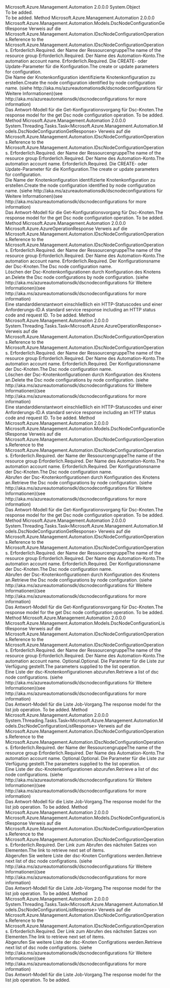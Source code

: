 <Type Name="DscNodeConfigurationOperationsExtensions" FullName="Microsoft.Azure.Management.Automation.DscNodeConfigurationOperationsExtensions">
  <TypeSignature Language="C#" Value="public static class DscNodeConfigurationOperationsExtensions" />
  <TypeSignature Language="ILAsm" Value=".class public auto ansi abstract sealed beforefieldinit DscNodeConfigurationOperationsExtensions extends System.Object" />
  <TypeSignature Language="DocId" Value="T:Microsoft.Azure.Management.Automation.DscNodeConfigurationOperationsExtensions" />
  <TypeSignature Language="VB.NET" Value="Public Module DscNodeConfigurationOperationsExtensions" />
  <TypeSignature Language="F#" Value="type DscNodeConfigurationOperationsExtensions = class" />
  <AssemblyInfo>
    <AssemblyName>Microsoft.Azure.Management.Automation</AssemblyName>
    <AssemblyVersion>2.0.0.0</AssemblyVersion>
  </AssemblyInfo>
  <Base>
    <BaseTypeName>System.Object</BaseTypeName>
  </Base>
  <Interfaces />
  <Docs>
    <summary>To be added.</summary>
    <remarks>To be added.</remarks>
  </Docs>
  <Members>
    <Member MemberName="CreateOrUpdate">
      <MemberSignature Language="C#" Value="public static Microsoft.Azure.Management.Automation.Models.DscNodeConfigurationGetResponse CreateOrUpdate (this Microsoft.Azure.Management.Automation.IDscNodeConfigurationOperations operations, string resourceGroupName, string automationAccount, Microsoft.Azure.Management.Automation.Models.DscNodeConfigurationCreateOrUpdateParameters parameters);" />
      <MemberSignature Language="ILAsm" Value=".method public static hidebysig class Microsoft.Azure.Management.Automation.Models.DscNodeConfigurationGetResponse CreateOrUpdate(class Microsoft.Azure.Management.Automation.IDscNodeConfigurationOperations operations, string resourceGroupName, string automationAccount, class Microsoft.Azure.Management.Automation.Models.DscNodeConfigurationCreateOrUpdateParameters parameters) cil managed" />
      <MemberSignature Language="DocId" Value="M:Microsoft.Azure.Management.Automation.DscNodeConfigurationOperationsExtensions.CreateOrUpdate(Microsoft.Azure.Management.Automation.IDscNodeConfigurationOperations,System.String,System.String,Microsoft.Azure.Management.Automation.Models.DscNodeConfigurationCreateOrUpdateParameters)" />
      <MemberSignature Language="VB.NET" Value="&lt;Extension()&gt;&#xA;Public Function CreateOrUpdate (operations As IDscNodeConfigurationOperations, resourceGroupName As String, automationAccount As String, parameters As DscNodeConfigurationCreateOrUpdateParameters) As DscNodeConfigurationGetResponse" />
      <MemberSignature Language="F#" Value="static member CreateOrUpdate : Microsoft.Azure.Management.Automation.IDscNodeConfigurationOperations * string * string * Microsoft.Azure.Management.Automation.Models.DscNodeConfigurationCreateOrUpdateParameters -&gt; Microsoft.Azure.Management.Automation.Models.DscNodeConfigurationGetResponse" Usage="Microsoft.Azure.Management.Automation.DscNodeConfigurationOperationsExtensions.CreateOrUpdate (operations, resourceGroupName, automationAccount, parameters)" />
      <MemberType>Method</MemberType>
      <AssemblyInfo>
        <AssemblyName>Microsoft.Azure.Management.Automation</AssemblyName>
        <AssemblyVersion>2.0.0.0</AssemblyVersion>
      </AssemblyInfo>
      <ReturnValue>
        <ReturnType>Microsoft.Azure.Management.Automation.Models.DscNodeConfigurationGetResponse</ReturnType>
      </ReturnValue>
      <Parameters>
        <Parameter Name="operations" Type="Microsoft.Azure.Management.Automation.IDscNodeConfigurationOperations" RefType="this" />
        <Parameter Name="resourceGroupName" Type="System.String" />
        <Parameter Name="automationAccount" Type="System.String" />
        <Parameter Name="parameters" Type="Microsoft.Azure.Management.Automation.Models.DscNodeConfigurationCreateOrUpdateParameters" />
      </Parameters>
      <Docs>
        <param name="operations">
            <span data-ttu-id="d2a04-101">Verweis auf die Microsoft.Azure.Management.Automation.IDscNodeConfigurationOperations.</span><span class="sxs-lookup"><span data-stu-id="d2a04-101">Reference to the Microsoft.Azure.Management.Automation.IDscNodeConfigurationOperations.</span></span>
            </param>
        <param name="resourceGroupName">
            <span data-ttu-id="d2a04-102">Erforderlich.</span><span class="sxs-lookup"><span data-stu-id="d2a04-102">Required.</span></span> <span data-ttu-id="d2a04-103">der Name der Ressourcengruppe</span><span class="sxs-lookup"><span data-stu-id="d2a04-103">The name of the resource group</span></span>
            </param>
        <param name="automationAccount">
            <span data-ttu-id="d2a04-104">Erforderlich.</span><span class="sxs-lookup"><span data-stu-id="d2a04-104">Required.</span></span> <span data-ttu-id="d2a04-105">Der Name des Automation-Konto.</span><span class="sxs-lookup"><span data-stu-id="d2a04-105">The automation account name.</span></span>
            </param>
        <param name="parameters">
            <span data-ttu-id="d2a04-106">Erforderlich.</span><span class="sxs-lookup"><span data-stu-id="d2a04-106">Required.</span></span> <span data-ttu-id="d2a04-107">Die CREATE- oder Update-Parameter für die Konfiguration.</span><span class="sxs-lookup"><span data-stu-id="d2a04-107">The create or update parameters for configuration.</span></span>
            </param>
        <summary>
            <span data-ttu-id="d2a04-108">Die Name der Knotenkonfiguration identifizierte Knotenkonfiguration zu erstellen.</span><span class="sxs-lookup"><span data-stu-id="d2a04-108">Create the node configuration identified by node configuration name.</span></span>  <span data-ttu-id="d2a04-109">(siehe http://aka.ms/azureautomationsdk/dscnodeconfigurations für Weitere Informationen)</span><span class="sxs-lookup"><span data-stu-id="d2a04-109">(see http://aka.ms/azureautomationsdk/dscnodeconfigurations for more information)</span></span>
            </summary>
        <returns>
            <span data-ttu-id="d2a04-110">Das Antwort-Modell für die Get-Konfigurationsvorgang für Dsc-Knoten.</span><span class="sxs-lookup"><span data-stu-id="d2a04-110">The response model for the get Dsc node configuration operation.</span></span>
            </returns>
        <remarks>To be added.</remarks>
      </Docs>
    </Member>
    <Member MemberName="CreateOrUpdateAsync">
      <MemberSignature Language="C#" Value="public static System.Threading.Tasks.Task&lt;Microsoft.Azure.Management.Automation.Models.DscNodeConfigurationGetResponse&gt; CreateOrUpdateAsync (this Microsoft.Azure.Management.Automation.IDscNodeConfigurationOperations operations, string resourceGroupName, string automationAccount, Microsoft.Azure.Management.Automation.Models.DscNodeConfigurationCreateOrUpdateParameters parameters);" />
      <MemberSignature Language="ILAsm" Value=".method public static hidebysig class System.Threading.Tasks.Task`1&lt;class Microsoft.Azure.Management.Automation.Models.DscNodeConfigurationGetResponse&gt; CreateOrUpdateAsync(class Microsoft.Azure.Management.Automation.IDscNodeConfigurationOperations operations, string resourceGroupName, string automationAccount, class Microsoft.Azure.Management.Automation.Models.DscNodeConfigurationCreateOrUpdateParameters parameters) cil managed" />
      <MemberSignature Language="DocId" Value="M:Microsoft.Azure.Management.Automation.DscNodeConfigurationOperationsExtensions.CreateOrUpdateAsync(Microsoft.Azure.Management.Automation.IDscNodeConfigurationOperations,System.String,System.String,Microsoft.Azure.Management.Automation.Models.DscNodeConfigurationCreateOrUpdateParameters)" />
      <MemberSignature Language="VB.NET" Value="&lt;Extension()&gt;&#xA;Public Function CreateOrUpdateAsync (operations As IDscNodeConfigurationOperations, resourceGroupName As String, automationAccount As String, parameters As DscNodeConfigurationCreateOrUpdateParameters) As Task(Of DscNodeConfigurationGetResponse)" />
      <MemberSignature Language="F#" Value="static member CreateOrUpdateAsync : Microsoft.Azure.Management.Automation.IDscNodeConfigurationOperations * string * string * Microsoft.Azure.Management.Automation.Models.DscNodeConfigurationCreateOrUpdateParameters -&gt; System.Threading.Tasks.Task&lt;Microsoft.Azure.Management.Automation.Models.DscNodeConfigurationGetResponse&gt;" Usage="Microsoft.Azure.Management.Automation.DscNodeConfigurationOperationsExtensions.CreateOrUpdateAsync (operations, resourceGroupName, automationAccount, parameters)" />
      <MemberType>Method</MemberType>
      <AssemblyInfo>
        <AssemblyName>Microsoft.Azure.Management.Automation</AssemblyName>
        <AssemblyVersion>2.0.0.0</AssemblyVersion>
      </AssemblyInfo>
      <ReturnValue>
        <ReturnType>System.Threading.Tasks.Task&lt;Microsoft.Azure.Management.Automation.Models.DscNodeConfigurationGetResponse&gt;</ReturnType>
      </ReturnValue>
      <Parameters>
        <Parameter Name="operations" Type="Microsoft.Azure.Management.Automation.IDscNodeConfigurationOperations" RefType="this" />
        <Parameter Name="resourceGroupName" Type="System.String" />
        <Parameter Name="automationAccount" Type="System.String" />
        <Parameter Name="parameters" Type="Microsoft.Azure.Management.Automation.Models.DscNodeConfigurationCreateOrUpdateParameters" />
      </Parameters>
      <Docs>
        <param name="operations">
            <span data-ttu-id="d2a04-111">Verweis auf die Microsoft.Azure.Management.Automation.IDscNodeConfigurationOperations.</span><span class="sxs-lookup"><span data-stu-id="d2a04-111">Reference to the Microsoft.Azure.Management.Automation.IDscNodeConfigurationOperations.</span></span>
            </param>
        <param name="resourceGroupName">
            <span data-ttu-id="d2a04-112">Erforderlich.</span><span class="sxs-lookup"><span data-stu-id="d2a04-112">Required.</span></span> <span data-ttu-id="d2a04-113">der Name der Ressourcengruppe</span><span class="sxs-lookup"><span data-stu-id="d2a04-113">The name of the resource group</span></span>
            </param>
        <param name="automationAccount">
            <span data-ttu-id="d2a04-114">Erforderlich.</span><span class="sxs-lookup"><span data-stu-id="d2a04-114">Required.</span></span> <span data-ttu-id="d2a04-115">Der Name des Automation-Konto.</span><span class="sxs-lookup"><span data-stu-id="d2a04-115">The automation account name.</span></span>
            </param>
        <param name="parameters">
            <span data-ttu-id="d2a04-116">Erforderlich.</span><span class="sxs-lookup"><span data-stu-id="d2a04-116">Required.</span></span> <span data-ttu-id="d2a04-117">Die CREATE- oder Update-Parameter für die Konfiguration.</span><span class="sxs-lookup"><span data-stu-id="d2a04-117">The create or update parameters for configuration.</span></span>
            </param>
        <summary>
            <span data-ttu-id="d2a04-118">Die Name der Knotenkonfiguration identifizierte Knotenkonfiguration zu erstellen.</span><span class="sxs-lookup"><span data-stu-id="d2a04-118">Create the node configuration identified by node configuration name.</span></span>  <span data-ttu-id="d2a04-119">(siehe http://aka.ms/azureautomationsdk/dscnodeconfigurations für Weitere Informationen)</span><span class="sxs-lookup"><span data-stu-id="d2a04-119">(see http://aka.ms/azureautomationsdk/dscnodeconfigurations for more information)</span></span>
            </summary>
        <returns>
            <span data-ttu-id="d2a04-120">Das Antwort-Modell für die Get-Konfigurationsvorgang für Dsc-Knoten.</span><span class="sxs-lookup"><span data-stu-id="d2a04-120">The response model for the get Dsc node configuration operation.</span></span>
            </returns>
        <remarks>To be added.</remarks>
      </Docs>
    </Member>
    <Member MemberName="Delete">
      <MemberSignature Language="C#" Value="public static Microsoft.Azure.AzureOperationResponse Delete (this Microsoft.Azure.Management.Automation.IDscNodeConfigurationOperations operations, string resourceGroupName, string automationAccount, string nodeConfigurationName);" />
      <MemberSignature Language="ILAsm" Value=".method public static hidebysig class Microsoft.Azure.AzureOperationResponse Delete(class Microsoft.Azure.Management.Automation.IDscNodeConfigurationOperations operations, string resourceGroupName, string automationAccount, string nodeConfigurationName) cil managed" />
      <MemberSignature Language="DocId" Value="M:Microsoft.Azure.Management.Automation.DscNodeConfigurationOperationsExtensions.Delete(Microsoft.Azure.Management.Automation.IDscNodeConfigurationOperations,System.String,System.String,System.String)" />
      <MemberSignature Language="VB.NET" Value="&lt;Extension()&gt;&#xA;Public Function Delete (operations As IDscNodeConfigurationOperations, resourceGroupName As String, automationAccount As String, nodeConfigurationName As String) As AzureOperationResponse" />
      <MemberSignature Language="F#" Value="static member Delete : Microsoft.Azure.Management.Automation.IDscNodeConfigurationOperations * string * string * string -&gt; Microsoft.Azure.AzureOperationResponse" Usage="Microsoft.Azure.Management.Automation.DscNodeConfigurationOperationsExtensions.Delete (operations, resourceGroupName, automationAccount, nodeConfigurationName)" />
      <MemberType>Method</MemberType>
      <AssemblyInfo>
        <AssemblyName>Microsoft.Azure.Management.Automation</AssemblyName>
        <AssemblyVersion>2.0.0.0</AssemblyVersion>
      </AssemblyInfo>
      <ReturnValue>
        <ReturnType>Microsoft.Azure.AzureOperationResponse</ReturnType>
      </ReturnValue>
      <Parameters>
        <Parameter Name="operations" Type="Microsoft.Azure.Management.Automation.IDscNodeConfigurationOperations" RefType="this" />
        <Parameter Name="resourceGroupName" Type="System.String" />
        <Parameter Name="automationAccount" Type="System.String" />
        <Parameter Name="nodeConfigurationName" Type="System.String" />
      </Parameters>
      <Docs>
        <param name="operations">
            <span data-ttu-id="d2a04-121">Verweis auf die Microsoft.Azure.Management.Automation.IDscNodeConfigurationOperations.</span><span class="sxs-lookup"><span data-stu-id="d2a04-121">Reference to the Microsoft.Azure.Management.Automation.IDscNodeConfigurationOperations.</span></span>
            </param>
        <param name="resourceGroupName">
            <span data-ttu-id="d2a04-122">Erforderlich.</span><span class="sxs-lookup"><span data-stu-id="d2a04-122">Required.</span></span> <span data-ttu-id="d2a04-123">der Name der Ressourcengruppe</span><span class="sxs-lookup"><span data-stu-id="d2a04-123">The name of the resource group</span></span>
            </param>
        <param name="automationAccount">
            <span data-ttu-id="d2a04-124">Erforderlich.</span><span class="sxs-lookup"><span data-stu-id="d2a04-124">Required.</span></span> <span data-ttu-id="d2a04-125">Der Name des Automation-Konto.</span><span class="sxs-lookup"><span data-stu-id="d2a04-125">The automation account name.</span></span>
            </param>
        <param name="nodeConfigurationName">
            <span data-ttu-id="d2a04-126">Erforderlich.</span><span class="sxs-lookup"><span data-stu-id="d2a04-126">Required.</span></span> <span data-ttu-id="d2a04-127">Der Konfigurationsname der Dsc-Knoten.</span><span class="sxs-lookup"><span data-stu-id="d2a04-127">The Dsc node configuration name.</span></span>
            </param>
        <summary>
            <span data-ttu-id="d2a04-128">Löschen der Dsc-Knotenkonfigurationen durch Konfiguration des Knotens an.</span><span class="sxs-lookup"><span data-stu-id="d2a04-128">Delete the Dsc node configurations by node configuration.</span></span>  <span data-ttu-id="d2a04-129">(siehe http://aka.ms/azureautomationsdk/dscnodeconfigurations für Weitere Informationen)</span><span class="sxs-lookup"><span data-stu-id="d2a04-129">(see http://aka.ms/azureautomationsdk/dscnodeconfigurations for more information)</span></span>
            </summary>
        <returns>
            <span data-ttu-id="d2a04-130">Eine standarddienstantwort einschließlich ein HTTP-Statuscodes und einer Anforderungs-ID.</span><span class="sxs-lookup"><span data-stu-id="d2a04-130">A standard service response including an HTTP status code and request ID.</span></span>
            </returns>
        <remarks>To be added.</remarks>
      </Docs>
    </Member>
    <Member MemberName="DeleteAsync">
      <MemberSignature Language="C#" Value="public static System.Threading.Tasks.Task&lt;Microsoft.Azure.AzureOperationResponse&gt; DeleteAsync (this Microsoft.Azure.Management.Automation.IDscNodeConfigurationOperations operations, string resourceGroupName, string automationAccount, string nodeConfigurationName);" />
      <MemberSignature Language="ILAsm" Value=".method public static hidebysig class System.Threading.Tasks.Task`1&lt;class Microsoft.Azure.AzureOperationResponse&gt; DeleteAsync(class Microsoft.Azure.Management.Automation.IDscNodeConfigurationOperations operations, string resourceGroupName, string automationAccount, string nodeConfigurationName) cil managed" />
      <MemberSignature Language="DocId" Value="M:Microsoft.Azure.Management.Automation.DscNodeConfigurationOperationsExtensions.DeleteAsync(Microsoft.Azure.Management.Automation.IDscNodeConfigurationOperations,System.String,System.String,System.String)" />
      <MemberSignature Language="VB.NET" Value="&lt;Extension()&gt;&#xA;Public Function DeleteAsync (operations As IDscNodeConfigurationOperations, resourceGroupName As String, automationAccount As String, nodeConfigurationName As String) As Task(Of AzureOperationResponse)" />
      <MemberSignature Language="F#" Value="static member DeleteAsync : Microsoft.Azure.Management.Automation.IDscNodeConfigurationOperations * string * string * string -&gt; System.Threading.Tasks.Task&lt;Microsoft.Azure.AzureOperationResponse&gt;" Usage="Microsoft.Azure.Management.Automation.DscNodeConfigurationOperationsExtensions.DeleteAsync (operations, resourceGroupName, automationAccount, nodeConfigurationName)" />
      <MemberType>Method</MemberType>
      <AssemblyInfo>
        <AssemblyName>Microsoft.Azure.Management.Automation</AssemblyName>
        <AssemblyVersion>2.0.0.0</AssemblyVersion>
      </AssemblyInfo>
      <ReturnValue>
        <ReturnType>System.Threading.Tasks.Task&lt;Microsoft.Azure.AzureOperationResponse&gt;</ReturnType>
      </ReturnValue>
      <Parameters>
        <Parameter Name="operations" Type="Microsoft.Azure.Management.Automation.IDscNodeConfigurationOperations" RefType="this" />
        <Parameter Name="resourceGroupName" Type="System.String" />
        <Parameter Name="automationAccount" Type="System.String" />
        <Parameter Name="nodeConfigurationName" Type="System.String" />
      </Parameters>
      <Docs>
        <param name="operations">
            <span data-ttu-id="d2a04-131">Verweis auf die Microsoft.Azure.Management.Automation.IDscNodeConfigurationOperations.</span><span class="sxs-lookup"><span data-stu-id="d2a04-131">Reference to the Microsoft.Azure.Management.Automation.IDscNodeConfigurationOperations.</span></span>
            </param>
        <param name="resourceGroupName">
            <span data-ttu-id="d2a04-132">Erforderlich.</span><span class="sxs-lookup"><span data-stu-id="d2a04-132">Required.</span></span> <span data-ttu-id="d2a04-133">der Name der Ressourcengruppe</span><span class="sxs-lookup"><span data-stu-id="d2a04-133">The name of the resource group</span></span>
            </param>
        <param name="automationAccount">
            <span data-ttu-id="d2a04-134">Erforderlich.</span><span class="sxs-lookup"><span data-stu-id="d2a04-134">Required.</span></span> <span data-ttu-id="d2a04-135">Der Name des Automation-Konto.</span><span class="sxs-lookup"><span data-stu-id="d2a04-135">The automation account name.</span></span>
            </param>
        <param name="nodeConfigurationName">
            <span data-ttu-id="d2a04-136">Erforderlich.</span><span class="sxs-lookup"><span data-stu-id="d2a04-136">Required.</span></span> <span data-ttu-id="d2a04-137">Der Konfigurationsname der Dsc-Knoten.</span><span class="sxs-lookup"><span data-stu-id="d2a04-137">The Dsc node configuration name.</span></span>
            </param>
        <summary>
            <span data-ttu-id="d2a04-138">Löschen der Dsc-Knotenkonfigurationen durch Konfiguration des Knotens an.</span><span class="sxs-lookup"><span data-stu-id="d2a04-138">Delete the Dsc node configurations by node configuration.</span></span>  <span data-ttu-id="d2a04-139">(siehe http://aka.ms/azureautomationsdk/dscnodeconfigurations für Weitere Informationen)</span><span class="sxs-lookup"><span data-stu-id="d2a04-139">(see http://aka.ms/azureautomationsdk/dscnodeconfigurations for more information)</span></span>
            </summary>
        <returns>
            <span data-ttu-id="d2a04-140">Eine standarddienstantwort einschließlich ein HTTP-Statuscodes und einer Anforderungs-ID.</span><span class="sxs-lookup"><span data-stu-id="d2a04-140">A standard service response including an HTTP status code and request ID.</span></span>
            </returns>
        <remarks>To be added.</remarks>
      </Docs>
    </Member>
    <Member MemberName="Get">
      <MemberSignature Language="C#" Value="public static Microsoft.Azure.Management.Automation.Models.DscNodeConfigurationGetResponse Get (this Microsoft.Azure.Management.Automation.IDscNodeConfigurationOperations operations, string resourceGroupName, string automationAccount, string nodeConfigurationName);" />
      <MemberSignature Language="ILAsm" Value=".method public static hidebysig class Microsoft.Azure.Management.Automation.Models.DscNodeConfigurationGetResponse Get(class Microsoft.Azure.Management.Automation.IDscNodeConfigurationOperations operations, string resourceGroupName, string automationAccount, string nodeConfigurationName) cil managed" />
      <MemberSignature Language="DocId" Value="M:Microsoft.Azure.Management.Automation.DscNodeConfigurationOperationsExtensions.Get(Microsoft.Azure.Management.Automation.IDscNodeConfigurationOperations,System.String,System.String,System.String)" />
      <MemberSignature Language="VB.NET" Value="&lt;Extension()&gt;&#xA;Public Function Get (operations As IDscNodeConfigurationOperations, resourceGroupName As String, automationAccount As String, nodeConfigurationName As String) As DscNodeConfigurationGetResponse" />
      <MemberSignature Language="F#" Value="static member Get : Microsoft.Azure.Management.Automation.IDscNodeConfigurationOperations * string * string * string -&gt; Microsoft.Azure.Management.Automation.Models.DscNodeConfigurationGetResponse" Usage="Microsoft.Azure.Management.Automation.DscNodeConfigurationOperationsExtensions.Get (operations, resourceGroupName, automationAccount, nodeConfigurationName)" />
      <MemberType>Method</MemberType>
      <AssemblyInfo>
        <AssemblyName>Microsoft.Azure.Management.Automation</AssemblyName>
        <AssemblyVersion>2.0.0.0</AssemblyVersion>
      </AssemblyInfo>
      <ReturnValue>
        <ReturnType>Microsoft.Azure.Management.Automation.Models.DscNodeConfigurationGetResponse</ReturnType>
      </ReturnValue>
      <Parameters>
        <Parameter Name="operations" Type="Microsoft.Azure.Management.Automation.IDscNodeConfigurationOperations" RefType="this" />
        <Parameter Name="resourceGroupName" Type="System.String" />
        <Parameter Name="automationAccount" Type="System.String" />
        <Parameter Name="nodeConfigurationName" Type="System.String" />
      </Parameters>
      <Docs>
        <param name="operations">
            <span data-ttu-id="d2a04-141">Verweis auf die Microsoft.Azure.Management.Automation.IDscNodeConfigurationOperations.</span><span class="sxs-lookup"><span data-stu-id="d2a04-141">Reference to the Microsoft.Azure.Management.Automation.IDscNodeConfigurationOperations.</span></span>
            </param>
        <param name="resourceGroupName">
            <span data-ttu-id="d2a04-142">Erforderlich.</span><span class="sxs-lookup"><span data-stu-id="d2a04-142">Required.</span></span> <span data-ttu-id="d2a04-143">der Name der Ressourcengruppe</span><span class="sxs-lookup"><span data-stu-id="d2a04-143">The name of the resource group</span></span>
            </param>
        <param name="automationAccount">
            <span data-ttu-id="d2a04-144">Erforderlich.</span><span class="sxs-lookup"><span data-stu-id="d2a04-144">Required.</span></span> <span data-ttu-id="d2a04-145">Der Name des Automation-Konto.</span><span class="sxs-lookup"><span data-stu-id="d2a04-145">The automation account name.</span></span>
            </param>
        <param name="nodeConfigurationName">
            <span data-ttu-id="d2a04-146">Erforderlich.</span><span class="sxs-lookup"><span data-stu-id="d2a04-146">Required.</span></span> <span data-ttu-id="d2a04-147">Der Konfigurationsname der Dsc-Knoten.</span><span class="sxs-lookup"><span data-stu-id="d2a04-147">The Dsc node configuration name.</span></span>
            </param>
        <summary>
            <span data-ttu-id="d2a04-148">Abrufen der Dsc-Knotenkonfigurationen durch Konfiguration des Knotens an.</span><span class="sxs-lookup"><span data-stu-id="d2a04-148">Retrieve the Dsc node configurations by node configuration.</span></span>  <span data-ttu-id="d2a04-149">(siehe http://aka.ms/azureautomationsdk/dscnodeconfigurations für Weitere Informationen)</span><span class="sxs-lookup"><span data-stu-id="d2a04-149">(see http://aka.ms/azureautomationsdk/dscnodeconfigurations for more information)</span></span>
            </summary>
        <returns>
            <span data-ttu-id="d2a04-150">Das Antwort-Modell für die Get-Konfigurationsvorgang für Dsc-Knoten.</span><span class="sxs-lookup"><span data-stu-id="d2a04-150">The response model for the get Dsc node configuration operation.</span></span>
            </returns>
        <remarks>To be added.</remarks>
      </Docs>
    </Member>
    <Member MemberName="GetAsync">
      <MemberSignature Language="C#" Value="public static System.Threading.Tasks.Task&lt;Microsoft.Azure.Management.Automation.Models.DscNodeConfigurationGetResponse&gt; GetAsync (this Microsoft.Azure.Management.Automation.IDscNodeConfigurationOperations operations, string resourceGroupName, string automationAccount, string nodeConfigurationName);" />
      <MemberSignature Language="ILAsm" Value=".method public static hidebysig class System.Threading.Tasks.Task`1&lt;class Microsoft.Azure.Management.Automation.Models.DscNodeConfigurationGetResponse&gt; GetAsync(class Microsoft.Azure.Management.Automation.IDscNodeConfigurationOperations operations, string resourceGroupName, string automationAccount, string nodeConfigurationName) cil managed" />
      <MemberSignature Language="DocId" Value="M:Microsoft.Azure.Management.Automation.DscNodeConfigurationOperationsExtensions.GetAsync(Microsoft.Azure.Management.Automation.IDscNodeConfigurationOperations,System.String,System.String,System.String)" />
      <MemberSignature Language="VB.NET" Value="&lt;Extension()&gt;&#xA;Public Function GetAsync (operations As IDscNodeConfigurationOperations, resourceGroupName As String, automationAccount As String, nodeConfigurationName As String) As Task(Of DscNodeConfigurationGetResponse)" />
      <MemberSignature Language="F#" Value="static member GetAsync : Microsoft.Azure.Management.Automation.IDscNodeConfigurationOperations * string * string * string -&gt; System.Threading.Tasks.Task&lt;Microsoft.Azure.Management.Automation.Models.DscNodeConfigurationGetResponse&gt;" Usage="Microsoft.Azure.Management.Automation.DscNodeConfigurationOperationsExtensions.GetAsync (operations, resourceGroupName, automationAccount, nodeConfigurationName)" />
      <MemberType>Method</MemberType>
      <AssemblyInfo>
        <AssemblyName>Microsoft.Azure.Management.Automation</AssemblyName>
        <AssemblyVersion>2.0.0.0</AssemblyVersion>
      </AssemblyInfo>
      <ReturnValue>
        <ReturnType>System.Threading.Tasks.Task&lt;Microsoft.Azure.Management.Automation.Models.DscNodeConfigurationGetResponse&gt;</ReturnType>
      </ReturnValue>
      <Parameters>
        <Parameter Name="operations" Type="Microsoft.Azure.Management.Automation.IDscNodeConfigurationOperations" RefType="this" />
        <Parameter Name="resourceGroupName" Type="System.String" />
        <Parameter Name="automationAccount" Type="System.String" />
        <Parameter Name="nodeConfigurationName" Type="System.String" />
      </Parameters>
      <Docs>
        <param name="operations">
            <span data-ttu-id="d2a04-151">Verweis auf die Microsoft.Azure.Management.Automation.IDscNodeConfigurationOperations.</span><span class="sxs-lookup"><span data-stu-id="d2a04-151">Reference to the Microsoft.Azure.Management.Automation.IDscNodeConfigurationOperations.</span></span>
            </param>
        <param name="resourceGroupName">
            <span data-ttu-id="d2a04-152">Erforderlich.</span><span class="sxs-lookup"><span data-stu-id="d2a04-152">Required.</span></span> <span data-ttu-id="d2a04-153">der Name der Ressourcengruppe</span><span class="sxs-lookup"><span data-stu-id="d2a04-153">The name of the resource group</span></span>
            </param>
        <param name="automationAccount">
            <span data-ttu-id="d2a04-154">Erforderlich.</span><span class="sxs-lookup"><span data-stu-id="d2a04-154">Required.</span></span> <span data-ttu-id="d2a04-155">Der Name des Automation-Konto.</span><span class="sxs-lookup"><span data-stu-id="d2a04-155">The automation account name.</span></span>
            </param>
        <param name="nodeConfigurationName">
            <span data-ttu-id="d2a04-156">Erforderlich.</span><span class="sxs-lookup"><span data-stu-id="d2a04-156">Required.</span></span> <span data-ttu-id="d2a04-157">Der Konfigurationsname der Dsc-Knoten.</span><span class="sxs-lookup"><span data-stu-id="d2a04-157">The Dsc node configuration name.</span></span>
            </param>
        <summary>
            <span data-ttu-id="d2a04-158">Abrufen der Dsc-Knotenkonfigurationen durch Konfiguration des Knotens an.</span><span class="sxs-lookup"><span data-stu-id="d2a04-158">Retrieve the Dsc node configurations by node configuration.</span></span>  <span data-ttu-id="d2a04-159">(siehe http://aka.ms/azureautomationsdk/dscnodeconfigurations für Weitere Informationen)</span><span class="sxs-lookup"><span data-stu-id="d2a04-159">(see http://aka.ms/azureautomationsdk/dscnodeconfigurations for more information)</span></span>
            </summary>
        <returns>
            <span data-ttu-id="d2a04-160">Das Antwort-Modell für die Get-Konfigurationsvorgang für Dsc-Knoten.</span><span class="sxs-lookup"><span data-stu-id="d2a04-160">The response model for the get Dsc node configuration operation.</span></span>
            </returns>
        <remarks>To be added.</remarks>
      </Docs>
    </Member>
    <Member MemberName="List">
      <MemberSignature Language="C#" Value="public static Microsoft.Azure.Management.Automation.Models.DscNodeConfigurationListResponse List (this Microsoft.Azure.Management.Automation.IDscNodeConfigurationOperations operations, string resourceGroupName, string automationAccount, Microsoft.Azure.Management.Automation.Models.DscNodeConfigurationListParameters parameters);" />
      <MemberSignature Language="ILAsm" Value=".method public static hidebysig class Microsoft.Azure.Management.Automation.Models.DscNodeConfigurationListResponse List(class Microsoft.Azure.Management.Automation.IDscNodeConfigurationOperations operations, string resourceGroupName, string automationAccount, class Microsoft.Azure.Management.Automation.Models.DscNodeConfigurationListParameters parameters) cil managed" />
      <MemberSignature Language="DocId" Value="M:Microsoft.Azure.Management.Automation.DscNodeConfigurationOperationsExtensions.List(Microsoft.Azure.Management.Automation.IDscNodeConfigurationOperations,System.String,System.String,Microsoft.Azure.Management.Automation.Models.DscNodeConfigurationListParameters)" />
      <MemberSignature Language="VB.NET" Value="&lt;Extension()&gt;&#xA;Public Function List (operations As IDscNodeConfigurationOperations, resourceGroupName As String, automationAccount As String, parameters As DscNodeConfigurationListParameters) As DscNodeConfigurationListResponse" />
      <MemberSignature Language="F#" Value="static member List : Microsoft.Azure.Management.Automation.IDscNodeConfigurationOperations * string * string * Microsoft.Azure.Management.Automation.Models.DscNodeConfigurationListParameters -&gt; Microsoft.Azure.Management.Automation.Models.DscNodeConfigurationListResponse" Usage="Microsoft.Azure.Management.Automation.DscNodeConfigurationOperationsExtensions.List (operations, resourceGroupName, automationAccount, parameters)" />
      <MemberType>Method</MemberType>
      <AssemblyInfo>
        <AssemblyName>Microsoft.Azure.Management.Automation</AssemblyName>
        <AssemblyVersion>2.0.0.0</AssemblyVersion>
      </AssemblyInfo>
      <ReturnValue>
        <ReturnType>Microsoft.Azure.Management.Automation.Models.DscNodeConfigurationListResponse</ReturnType>
      </ReturnValue>
      <Parameters>
        <Parameter Name="operations" Type="Microsoft.Azure.Management.Automation.IDscNodeConfigurationOperations" RefType="this" />
        <Parameter Name="resourceGroupName" Type="System.String" />
        <Parameter Name="automationAccount" Type="System.String" />
        <Parameter Name="parameters" Type="Microsoft.Azure.Management.Automation.Models.DscNodeConfigurationListParameters" />
      </Parameters>
      <Docs>
        <param name="operations">
            <span data-ttu-id="d2a04-161">Verweis auf die Microsoft.Azure.Management.Automation.IDscNodeConfigurationOperations.</span><span class="sxs-lookup"><span data-stu-id="d2a04-161">Reference to the Microsoft.Azure.Management.Automation.IDscNodeConfigurationOperations.</span></span>
            </param>
        <param name="resourceGroupName">
            <span data-ttu-id="d2a04-162">Erforderlich.</span><span class="sxs-lookup"><span data-stu-id="d2a04-162">Required.</span></span> <span data-ttu-id="d2a04-163">der Name der Ressourcengruppe</span><span class="sxs-lookup"><span data-stu-id="d2a04-163">The name of the resource group</span></span>
            </param>
        <param name="automationAccount">
            <span data-ttu-id="d2a04-164">Erforderlich.</span><span class="sxs-lookup"><span data-stu-id="d2a04-164">Required.</span></span> <span data-ttu-id="d2a04-165">Der Name des Automation-Konto.</span><span class="sxs-lookup"><span data-stu-id="d2a04-165">The automation account name.</span></span>
            </param>
        <param name="parameters">
            <span data-ttu-id="d2a04-166">Optional.</span><span class="sxs-lookup"><span data-stu-id="d2a04-166">Optional.</span></span> <span data-ttu-id="d2a04-167">Die Parameter für die Liste zur Verfügung gestellt.</span><span class="sxs-lookup"><span data-stu-id="d2a04-167">The parameters supplied to the list operation.</span></span>
            </param>
        <summary>
            <span data-ttu-id="d2a04-168">Eine Liste der dsc-Knotenkonfigurationen abzurufen.</span><span class="sxs-lookup"><span data-stu-id="d2a04-168">Retrieve a list of dsc node configurations.</span></span>  <span data-ttu-id="d2a04-169">(siehe http://aka.ms/azureautomationsdk/dscnodeconfigurations für Weitere Informationen)</span><span class="sxs-lookup"><span data-stu-id="d2a04-169">(see http://aka.ms/azureautomationsdk/dscnodeconfigurations for more information)</span></span>
            </summary>
        <returns>
            <span data-ttu-id="d2a04-170">Das Antwort-Modell für die Liste Job-Vorgang.</span><span class="sxs-lookup"><span data-stu-id="d2a04-170">The response model for the list job operation.</span></span>
            </returns>
        <remarks>To be added.</remarks>
      </Docs>
    </Member>
    <Member MemberName="ListAsync">
      <MemberSignature Language="C#" Value="public static System.Threading.Tasks.Task&lt;Microsoft.Azure.Management.Automation.Models.DscNodeConfigurationListResponse&gt; ListAsync (this Microsoft.Azure.Management.Automation.IDscNodeConfigurationOperations operations, string resourceGroupName, string automationAccount, Microsoft.Azure.Management.Automation.Models.DscNodeConfigurationListParameters parameters);" />
      <MemberSignature Language="ILAsm" Value=".method public static hidebysig class System.Threading.Tasks.Task`1&lt;class Microsoft.Azure.Management.Automation.Models.DscNodeConfigurationListResponse&gt; ListAsync(class Microsoft.Azure.Management.Automation.IDscNodeConfigurationOperations operations, string resourceGroupName, string automationAccount, class Microsoft.Azure.Management.Automation.Models.DscNodeConfigurationListParameters parameters) cil managed" />
      <MemberSignature Language="DocId" Value="M:Microsoft.Azure.Management.Automation.DscNodeConfigurationOperationsExtensions.ListAsync(Microsoft.Azure.Management.Automation.IDscNodeConfigurationOperations,System.String,System.String,Microsoft.Azure.Management.Automation.Models.DscNodeConfigurationListParameters)" />
      <MemberSignature Language="VB.NET" Value="&lt;Extension()&gt;&#xA;Public Function ListAsync (operations As IDscNodeConfigurationOperations, resourceGroupName As String, automationAccount As String, parameters As DscNodeConfigurationListParameters) As Task(Of DscNodeConfigurationListResponse)" />
      <MemberSignature Language="F#" Value="static member ListAsync : Microsoft.Azure.Management.Automation.IDscNodeConfigurationOperations * string * string * Microsoft.Azure.Management.Automation.Models.DscNodeConfigurationListParameters -&gt; System.Threading.Tasks.Task&lt;Microsoft.Azure.Management.Automation.Models.DscNodeConfigurationListResponse&gt;" Usage="Microsoft.Azure.Management.Automation.DscNodeConfigurationOperationsExtensions.ListAsync (operations, resourceGroupName, automationAccount, parameters)" />
      <MemberType>Method</MemberType>
      <AssemblyInfo>
        <AssemblyName>Microsoft.Azure.Management.Automation</AssemblyName>
        <AssemblyVersion>2.0.0.0</AssemblyVersion>
      </AssemblyInfo>
      <ReturnValue>
        <ReturnType>System.Threading.Tasks.Task&lt;Microsoft.Azure.Management.Automation.Models.DscNodeConfigurationListResponse&gt;</ReturnType>
      </ReturnValue>
      <Parameters>
        <Parameter Name="operations" Type="Microsoft.Azure.Management.Automation.IDscNodeConfigurationOperations" RefType="this" />
        <Parameter Name="resourceGroupName" Type="System.String" />
        <Parameter Name="automationAccount" Type="System.String" />
        <Parameter Name="parameters" Type="Microsoft.Azure.Management.Automation.Models.DscNodeConfigurationListParameters" />
      </Parameters>
      <Docs>
        <param name="operations">
            <span data-ttu-id="d2a04-171">Verweis auf die Microsoft.Azure.Management.Automation.IDscNodeConfigurationOperations.</span><span class="sxs-lookup"><span data-stu-id="d2a04-171">Reference to the Microsoft.Azure.Management.Automation.IDscNodeConfigurationOperations.</span></span>
            </param>
        <param name="resourceGroupName">
            <span data-ttu-id="d2a04-172">Erforderlich.</span><span class="sxs-lookup"><span data-stu-id="d2a04-172">Required.</span></span> <span data-ttu-id="d2a04-173">der Name der Ressourcengruppe</span><span class="sxs-lookup"><span data-stu-id="d2a04-173">The name of the resource group</span></span>
            </param>
        <param name="automationAccount">
            <span data-ttu-id="d2a04-174">Erforderlich.</span><span class="sxs-lookup"><span data-stu-id="d2a04-174">Required.</span></span> <span data-ttu-id="d2a04-175">Der Name des Automation-Konto.</span><span class="sxs-lookup"><span data-stu-id="d2a04-175">The automation account name.</span></span>
            </param>
        <param name="parameters">
            <span data-ttu-id="d2a04-176">Optional.</span><span class="sxs-lookup"><span data-stu-id="d2a04-176">Optional.</span></span> <span data-ttu-id="d2a04-177">Die Parameter für die Liste zur Verfügung gestellt.</span><span class="sxs-lookup"><span data-stu-id="d2a04-177">The parameters supplied to the list operation.</span></span>
            </param>
        <summary>
            <span data-ttu-id="d2a04-178">Eine Liste der dsc-Knotenkonfigurationen abzurufen.</span><span class="sxs-lookup"><span data-stu-id="d2a04-178">Retrieve a list of dsc node configurations.</span></span>  <span data-ttu-id="d2a04-179">(siehe http://aka.ms/azureautomationsdk/dscnodeconfigurations für Weitere Informationen)</span><span class="sxs-lookup"><span data-stu-id="d2a04-179">(see http://aka.ms/azureautomationsdk/dscnodeconfigurations for more information)</span></span>
            </summary>
        <returns>
            <span data-ttu-id="d2a04-180">Das Antwort-Modell für die Liste Job-Vorgang.</span><span class="sxs-lookup"><span data-stu-id="d2a04-180">The response model for the list job operation.</span></span>
            </returns>
        <remarks>To be added.</remarks>
      </Docs>
    </Member>
    <Member MemberName="ListNext">
      <MemberSignature Language="C#" Value="public static Microsoft.Azure.Management.Automation.Models.DscNodeConfigurationListResponse ListNext (this Microsoft.Azure.Management.Automation.IDscNodeConfigurationOperations operations, string nextLink);" />
      <MemberSignature Language="ILAsm" Value=".method public static hidebysig class Microsoft.Azure.Management.Automation.Models.DscNodeConfigurationListResponse ListNext(class Microsoft.Azure.Management.Automation.IDscNodeConfigurationOperations operations, string nextLink) cil managed" />
      <MemberSignature Language="DocId" Value="M:Microsoft.Azure.Management.Automation.DscNodeConfigurationOperationsExtensions.ListNext(Microsoft.Azure.Management.Automation.IDscNodeConfigurationOperations,System.String)" />
      <MemberSignature Language="VB.NET" Value="&lt;Extension()&gt;&#xA;Public Function ListNext (operations As IDscNodeConfigurationOperations, nextLink As String) As DscNodeConfigurationListResponse" />
      <MemberSignature Language="F#" Value="static member ListNext : Microsoft.Azure.Management.Automation.IDscNodeConfigurationOperations * string -&gt; Microsoft.Azure.Management.Automation.Models.DscNodeConfigurationListResponse" Usage="Microsoft.Azure.Management.Automation.DscNodeConfigurationOperationsExtensions.ListNext (operations, nextLink)" />
      <MemberType>Method</MemberType>
      <AssemblyInfo>
        <AssemblyName>Microsoft.Azure.Management.Automation</AssemblyName>
        <AssemblyVersion>2.0.0.0</AssemblyVersion>
      </AssemblyInfo>
      <ReturnValue>
        <ReturnType>Microsoft.Azure.Management.Automation.Models.DscNodeConfigurationListResponse</ReturnType>
      </ReturnValue>
      <Parameters>
        <Parameter Name="operations" Type="Microsoft.Azure.Management.Automation.IDscNodeConfigurationOperations" RefType="this" />
        <Parameter Name="nextLink" Type="System.String" />
      </Parameters>
      <Docs>
        <param name="operations">
            <span data-ttu-id="d2a04-181">Verweis auf die Microsoft.Azure.Management.Automation.IDscNodeConfigurationOperations.</span><span class="sxs-lookup"><span data-stu-id="d2a04-181">Reference to the Microsoft.Azure.Management.Automation.IDscNodeConfigurationOperations.</span></span>
            </param>
        <param name="nextLink">
            <span data-ttu-id="d2a04-182">Erforderlich.</span><span class="sxs-lookup"><span data-stu-id="d2a04-182">Required.</span></span> <span data-ttu-id="d2a04-183">Der Link zum Abrufen des nächsten Satzes von Elementen.</span><span class="sxs-lookup"><span data-stu-id="d2a04-183">The link to retrieve next set of items.</span></span>
            </param>
        <summary>
            <span data-ttu-id="d2a04-184">Abgerufen Sie weitere Liste der dsc-Knoten Configrations werden.</span><span class="sxs-lookup"><span data-stu-id="d2a04-184">Retrieve next list of dsc node configrations.</span></span>  <span data-ttu-id="d2a04-185">(siehe http://aka.ms/azureautomationsdk/dscnodeconfigurations für Weitere Informationen)</span><span class="sxs-lookup"><span data-stu-id="d2a04-185">(see http://aka.ms/azureautomationsdk/dscnodeconfigurations for more information)</span></span>
            </summary>
        <returns>
            <span data-ttu-id="d2a04-186">Das Antwort-Modell für die Liste Job-Vorgang.</span><span class="sxs-lookup"><span data-stu-id="d2a04-186">The response model for the list job operation.</span></span>
            </returns>
        <remarks>To be added.</remarks>
      </Docs>
    </Member>
    <Member MemberName="ListNextAsync">
      <MemberSignature Language="C#" Value="public static System.Threading.Tasks.Task&lt;Microsoft.Azure.Management.Automation.Models.DscNodeConfigurationListResponse&gt; ListNextAsync (this Microsoft.Azure.Management.Automation.IDscNodeConfigurationOperations operations, string nextLink);" />
      <MemberSignature Language="ILAsm" Value=".method public static hidebysig class System.Threading.Tasks.Task`1&lt;class Microsoft.Azure.Management.Automation.Models.DscNodeConfigurationListResponse&gt; ListNextAsync(class Microsoft.Azure.Management.Automation.IDscNodeConfigurationOperations operations, string nextLink) cil managed" />
      <MemberSignature Language="DocId" Value="M:Microsoft.Azure.Management.Automation.DscNodeConfigurationOperationsExtensions.ListNextAsync(Microsoft.Azure.Management.Automation.IDscNodeConfigurationOperations,System.String)" />
      <MemberSignature Language="VB.NET" Value="&lt;Extension()&gt;&#xA;Public Function ListNextAsync (operations As IDscNodeConfigurationOperations, nextLink As String) As Task(Of DscNodeConfigurationListResponse)" />
      <MemberSignature Language="F#" Value="static member ListNextAsync : Microsoft.Azure.Management.Automation.IDscNodeConfigurationOperations * string -&gt; System.Threading.Tasks.Task&lt;Microsoft.Azure.Management.Automation.Models.DscNodeConfigurationListResponse&gt;" Usage="Microsoft.Azure.Management.Automation.DscNodeConfigurationOperationsExtensions.ListNextAsync (operations, nextLink)" />
      <MemberType>Method</MemberType>
      <AssemblyInfo>
        <AssemblyName>Microsoft.Azure.Management.Automation</AssemblyName>
        <AssemblyVersion>2.0.0.0</AssemblyVersion>
      </AssemblyInfo>
      <ReturnValue>
        <ReturnType>System.Threading.Tasks.Task&lt;Microsoft.Azure.Management.Automation.Models.DscNodeConfigurationListResponse&gt;</ReturnType>
      </ReturnValue>
      <Parameters>
        <Parameter Name="operations" Type="Microsoft.Azure.Management.Automation.IDscNodeConfigurationOperations" RefType="this" />
        <Parameter Name="nextLink" Type="System.String" />
      </Parameters>
      <Docs>
        <param name="operations">
            <span data-ttu-id="d2a04-187">Verweis auf die Microsoft.Azure.Management.Automation.IDscNodeConfigurationOperations.</span><span class="sxs-lookup"><span data-stu-id="d2a04-187">Reference to the Microsoft.Azure.Management.Automation.IDscNodeConfigurationOperations.</span></span>
            </param>
        <param name="nextLink">
            <span data-ttu-id="d2a04-188">Erforderlich.</span><span class="sxs-lookup"><span data-stu-id="d2a04-188">Required.</span></span> <span data-ttu-id="d2a04-189">Der Link zum Abrufen des nächsten Satzes von Elementen.</span><span class="sxs-lookup"><span data-stu-id="d2a04-189">The link to retrieve next set of items.</span></span>
            </param>
        <summary>
            <span data-ttu-id="d2a04-190">Abgerufen Sie weitere Liste der dsc-Knoten Configrations werden.</span><span class="sxs-lookup"><span data-stu-id="d2a04-190">Retrieve next list of dsc node configrations.</span></span>  <span data-ttu-id="d2a04-191">(siehe http://aka.ms/azureautomationsdk/dscnodeconfigurations für Weitere Informationen)</span><span class="sxs-lookup"><span data-stu-id="d2a04-191">(see http://aka.ms/azureautomationsdk/dscnodeconfigurations for more information)</span></span>
            </summary>
        <returns>
            <span data-ttu-id="d2a04-192">Das Antwort-Modell für die Liste Job-Vorgang.</span><span class="sxs-lookup"><span data-stu-id="d2a04-192">The response model for the list job operation.</span></span>
            </returns>
        <remarks>To be added.</remarks>
      </Docs>
    </Member>
  </Members>
</Type>
